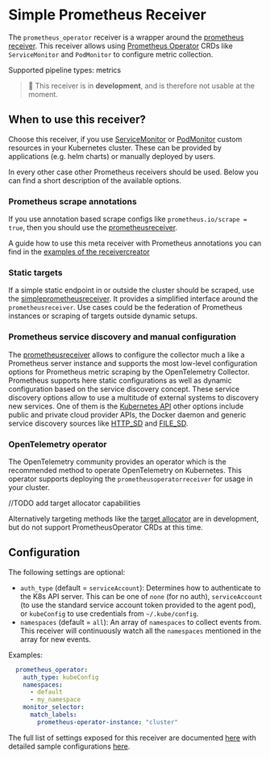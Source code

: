 # Simple Prometheus Receiver

The `prometheus_operator` receiver is a wrapper around the [prometheus
receiver](../prometheusreceiver).
This receiver allows using [Prometheus Operator](https://github.com/prometheus-operator/prometheus-operator) 
CRDs like `ServiceMonitor` and `PodMonitor` to configure metric collection.

Supported pipeline types: metrics

> :construction: This receiver is in **development**, and is therefore not usable at the moment.

## When to use this receiver?
Choose this receiver, if you use [ServiceMonitor](https://github.com/prometheus-operator/prometheus-operator/blob/main/example/user-guides/getting-started/example-app-service-monitor.yaml) 
or [PodMonitor](https://github.com/prometheus-operator/prometheus-operator/blob/main/example/user-guides/getting-started/example-app-pod-monitor.yaml) 
custom resources in your Kubernetes cluster. These can be provided by applications (e.g. helm charts) or manually 
deployed by users. 

In every other case other Prometheus receivers should be used. 
Below you can find a short description of the available options.

### Prometheus scrape annotations
If you use annotation based scrape configs like `prometheus.io/scrape = true`, then you should use the
[prometheusreceiver](../prometheusreceiver/README.md).

A guide how to use this meta receiver with Prometheus annotations you can find in the
[examples of the receivercreator](https://github.com/open-telemetry/opentelemetry-collector-contrib/tree/main/receiver/receivercreator#examples)

### Static targets
If a simple static endpoint in or outside the cluster should be scraped, use the [simpleprometheusreceiver](../simpleprometheusreceiver/README.md).
It provides a simplified interface around the `prometheusreceiver`. Use cases could be the federation of Prometheus
instances or scraping of targets outside dynamic setups. 

### Prometheus service discovery and manual configuration
The [prometheusreceiver](../prometheusreceiver/README.md) allows to configure the collector much a like a Prometheus 
server instance and supports the most low-level configuration options for Prometheus metric scraping by the 
OpenTelemetry Collector. Prometheus supports here static configurations as well as dynamic configuration based on the 
service discovery concept. These service discovery options allow to use a multitude of external systems to discovery 
new services. One of them is the 
[Kubernetes API](https://prometheus.io/docs/prometheus/latest/configuration/configuration/#scrape_config) other options
include public and private cloud provider APIs, the Docker daemon and generic service discovery sources like 
[HTTP_SD](https://prometheus.io/docs/prometheus/latest/configuration/configuration/#http_sd_config) and 
[FILE_SD](https://prometheus.io/docs/prometheus/latest/configuration/configuration/#file_sd_config).

### OpenTelemetry operator
The OpenTelemetry community provides an operator which is the recommended method to operate OpenTelemetry on Kubernetes.
This operator supports deploying the `prometheusoperatorreceiver` for usage in your cluster.

//TODO add target allocator capabilities 

Alternatively targeting methods like the [target allocator](https://github.com/open-telemetry/opentelemetry-operator/tree/main/cmd/otel-allocator)
are in development, but do not support PrometheusOperator CRDs at this time.

## Configuration

The following settings are optional:

- `auth_type` (default = `serviceAccount`): Determines how to authenticate to
  the K8s API server. This can be one of `none` (for no auth), `serviceAccount`
  (to use the standard service account token provided to the agent pod), or
  `kubeConfig` to use credentials from `~/.kube/config`.
- `namespaces` (default = `all`): An array of `namespaces` to collect events from.
  This receiver will continuously watch all the `namespaces` mentioned in the array for
  new events.

Examples:

```yaml
  prometheus_operator:
    auth_type: kubeConfig
    namespaces: 
      - default
      - my_namespace
    monitor_selector:
      match_labels:
        prometheus-operator-instance: "cluster"
```

The full list of settings exposed for this receiver are documented [here](./config.go)
with detailed sample configurations [here](./testdata/config.yaml).
